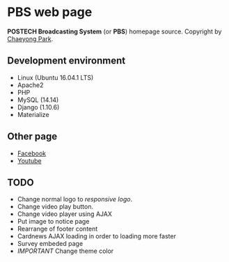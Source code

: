 # PBS web page

**POSTECH Broadcasting System** (or **PBS**) homepage source. 
Copyright by [Chaeyong Park](https://www.facebook.com/profile.php?id=100003164601567).  

## Development environment

* Linux (Ubuntu 16.04.1 LTS) 
* Apache2 
* PHP
* MySQL (14.14)
* Django (1.10.6)
* Materialize

## Other page

* [Facebook](https://www.facebook.com/postechpbs)
* [Youtube](https://www.youtube.com/channel/UC0l7--B5331jo2WwX1avPOg)

## TODO

* Change normal logo to *responsive logo*.
* Change video play button.
* Change video player using AJAX
* Put image to notice page
* Rearrange of footer content
* Cardnews AJAX loading in order to loading more faster
* Survey embeded page
* *IMPORTANT* Change theme color
